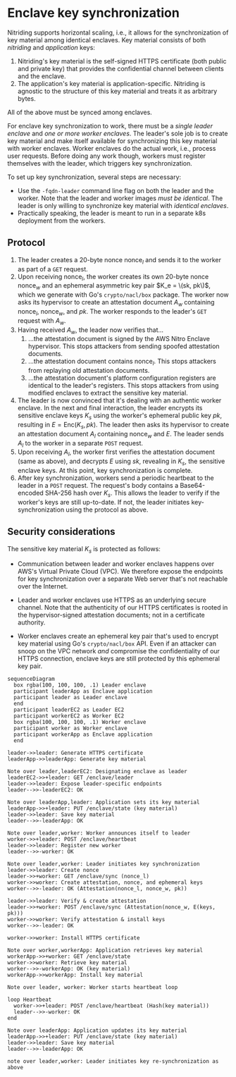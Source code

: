 # Enclave key synchronization

Nitriding supports horizontal scaling, i.e., it allows for the synchronization
of key material among identical enclaves.  Key material consists of both
_nitriding_ and _application_ keys:

1. Nitriding's key material is the self-signed HTTPS certificate (both public
   and private key) that provides the confidential channel between clients and
   the enclave.
2. The application's key material is application-specific.  Nitriding is
   agnostic to the structure of this key material and treats it as arbitrary
   bytes.

All of the above must be synced among enclaves.

For enclave key synchronization to work, there must be a _single leader
enclave_ and _one or more worker enclaves_.  The leader's sole job is to
create key material and make itself available for synchronizing this key
material with worker enclaves.  Worker enclaves do the actual work, i.e.,
process user requests.  Before doing any work though, workers must register
themselves with the leader, which triggers key synchronization.

To set up key synchronization, several steps are necessary:

* Use the `-fqdn-leader` command line flag on both the leader and the worker.
  Note that the leader and worker images _must be identical_.  The leader is
  only willing to synchronize key material with _identical enclaves_.
* Practically speaking, the leader is meant to run in a separate k8s deployment
  from the workers.

## Protocol

1. The leader creates a 20-byte nonce $\textrm{nonce}_l$ and sends it to the
   worker as part of a `GET` request.
2. Upon receiving $\textrm{nonce}_l$, the worker creates its own 20-byte nonce
   $\textrm{nonce}_w$ and an ephemeral asymmetric key pair $K_e = \(sk, pk\)$,
   which we generate with Go's `crypto/nacl/box` package. The worker now asks
   its hypervisor to create an attestation document $A_w$ containing
   $\textrm{nonce}_l$, $\textrm{nonce}_w$, and $pk$. The worker responds to the
   leader's `GET` request with $A_w$.
3. Having received $A_w$, the leader now verifies that...
   1. ...the attestation document is signed by the AWS Nitro Enclave hypervisor.
      This stops attackers from sending spoofed attestation documents.
   2. ...the attestation document contains $\textrm{nonce}_l$. This stops
      attackers from replaying old attestation documents.
   3. ...the attestation document's platform configuration registers are
      identical to the leader's registers. This stops attackers from using
      modified enclaves to extract the sensitive key material.
4. The leader is now convinced that it's dealing with an authentic worker
   enclave. In the next and final interaction, the leader encrypts its sensitive
   enclave keys $K_s$ using the worker's ephemeral public key $pk$, resulting in
   $E = \textrm{Enc}(K_s, pk)$. The leader then asks its hypervisor to create an
   attestation document $A_l$ containing $\textrm{nonce}_w$ and $E$. The leader
   sends $A_l$ to the worker in a separate `POST` request.
6. Upon receiving $A_l$, the worker first verifies the attestation document
   (same as above), and decrypts $E$ using $sk$, revealing in $K_s$, the
   sensitive enclave keys. At this point, key synchronization is complete.
7. After key synchronization, workers send a periodic heartbeat to the leader in
   a `POST` request.  The request's body contains a Base64-encoded SHA-256 hash
   over $K_s$.  This allows the leader to verify if the worker's keys are still
   up-to-date.  If not, the leader initiates key-synchronization using the
   protocol as above.

## Security considerations

The sensitive key material $K_s$ is protected as follows:

* Communication between leader and worker enclaves happens over AWS's Virtual
  Private Cloud (VPC).  We therefore expose the endpoints for key
  synchronization over a separate Web server that's not reachable over the
  Internet.

* Leader and worker enclaves use HTTPS as an underlying secure channel.  Note
  that the authenticity of our HTTPS certificates is rooted in the
  hypervisor-signed attestation documents; not in a certificate authority.

* Worker enclaves create an ephemeral key pair that's used to encrypt key
  material using Go's `crypto/nacl/box` API.  Even if an attacker can snoop on
  the VPC network _and_ compromise the confidentiality of our HTTPS connection,
  enclave keys are still protected by this ephemeral key pair.

```mermaid
sequenceDiagram
  box rgba(100, 100, 100, .1) Leader enclave
  participant leaderApp as Enclave application
  participant leader as Leader enclave
  end
  participant leaderEC2 as Leader EC2
  participant workerEC2 as Worker EC2
  box rgba(100, 100, 100, .1) Worker enclave
  participant worker as Worker enclave
  participant workerApp as Enclave application
  end

leader->>leader: Generate HTTPS certificate
leaderApp->>leaderApp: Generate key material

Note over leader,leaderEC2: Designating enclave as leader
leaderEC2->>+leader: GET /enclave/leader
leader->>leader: Expose leader-specific endpoints
leader-->>-leaderEC2: OK

Note over leaderApp,leader: Application sets its key material
leaderApp->>+leader: PUT /enclave/state (key material)
leader->>leader: Save key material
leader-->>-leaderApp: OK

Note over leader,worker: Worker announces itself to leader
worker->>+leader: POST /enclave/heartbeat
leader->>leader: Register new worker
leader-->>-worker: OK

Note over leader,worker: Leader initiates key synchronization
leader->>leader: Create nonce
leader->>+worker: GET /enclave/sync (nonce_l)
worker->>worker: Create attestation, nonce, and ephemeral keys
worker-->>-leader: OK (Attestation(nonce_l, nonce_w, pk))

leader->>leader: Verify & create attestation
leader->>+worker: POST /enclave/sync (Attestation(nonce_w, E(keys, pk)))
worker->>worker: Verify attestation & install keys
worker-->>-leader: OK

worker->>worker: Install HTTPS certificate

Note over worker,workerApp: Application retrieves key material
workerApp->>+worker: GET /enclave/state
worker->>worker: Retrieve key material
worker-->>-workerApp: OK (key material)
workerApp->>workerApp: Install key material

Note over leader, worker: Worker starts heartbeat loop

loop Heartbeat
  worker->>+leader: POST /enclave/heartbeat (Hash(key material))
  leader-->>-worker: OK
end

Note over leaderApp: Application updates its key material
leaderApp->>+leader: PUT /enclave/state (key material)
leader->>leader: Save key material
leader-->>-leaderApp: OK

note over leader,worker: Leader initiates key re-synchronization as above
```